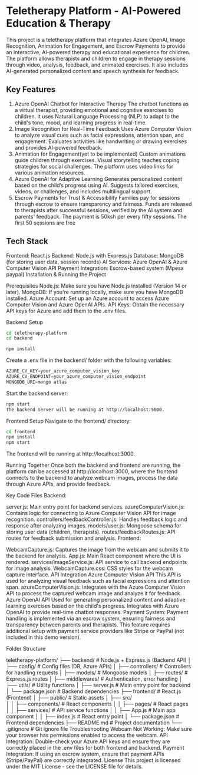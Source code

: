 # Teletherapy Platform - AI-Powered Education & Therapy
This project is a teletherapy platform that integrates Azure OpenAI, Image Recognition, Animation for Engagement, and Escrow Payments to provide an interactive, AI-powered therapy and educational experience for children. The platform allows therapists and children to engage in therapy sessions through video, analysis, feedback, and animated exercises. It also includes AI-generated personalized content and speech synthesis for feedback.

## Key Features

1. Azure OpenAI Chatbot for Interactive Therapy
The chatbot functions as a virtual therapist, providing emotional and cognitive exercises to children.
It uses Natural Language Processing (NLP) to adapt to the child's tone, mood, and learning progress in real-time.
2. Image Recognition for Real-Time Feedback
Uses Azure Computer Vision to analyze visual cues such as facial expressions, attention span, and engagement.
Evaluates activities like handwriting or drawing exercises and provides AI-powered feedback.
3. Animation for Engagement(yet to be implemented)
Custom animations guide children through exercises.
Visual storytelling teaches coping strategies for social challenges.
The platform uses video links for various animation resources.
4. Azure OpenAI for Adaptive Learning
Generates personalized content based on the child’s progress using AI.
Suggests tailored exercises, videos, or challenges, and includes multilingual support.
5. Escrow Payments for Trust & Accessibility
Families pay for sessions through escrow to ensure transparency and fairness.
Funds are released to therapists after successful sessions, verified by the AI system and parents' feedback.
The payment is 50ksh per every fifty sessions. The first 50 sessions are free

## Tech Stack

Frontend: React.js
Backend: Node.js with Express.js
Database: MongoDB (for storing user data, session records)
AI Services: Azure OpenAI & Azure Computer Vision API
Payment Integration: Escrow-based system (Mpesa paypal)
Installation & Running the Project

Prerequisites
Node.js: Make sure you have Node.js installed (Version 14 or later).
MongoDB: If you're running locally, make sure you have MongoDB installed.
Azure Account: Set up an Azure account to access Azure Computer Vision and Azure OpenAI APIs.
API Keys: Obtain the necessary API keys for Azure and add them to the .env files.

Backend Setup

``` bash
cd teletherapy-platform
cd backend

npm install
```
Create a .env file in the backend/ folder with the following variables:
``` js
AZURE_CV_KEY=your_azure_computer_vision_key
AZURE_CV_ENDPOINT=your_azure_computer_vision_endpoint
MONGODB_URI=mongo atlas
```
Start the backend server:
```bash
npm start
The backend server will be running at http://localhost:5000.
```
Frontend Setup
Navigate to the frontend/ directory:
```bash
cd frontend
npm install
npm start
```
The frontend will be running at http://localhost:3000.

Running Together
Once both the backend and frontend are running, the platform can be accessed at http://localhost:3000, where the frontend connects to the backend to analyze webcam images, process the data through Azure APIs, and provide feedback.

Key Code Files
Backend:

server.js: Main entry point for backend services.
azureComputerVision.js: Contains logic for connecting to Azure Computer Vision API for image recognition.
controllers/feedbackController.js: Handles feedback logic and response after analyzing images.
models/user.js: Mongoose schema for storing user data (children, therapists).
routes/feedbackRoutes.js: API routes for feedback submission and analysis.
Frontend:

WebcamCapture.js: Captures the image from the webcam and submits it to the backend for analysis.
App.js: Main React component where the UI is rendered.
services/imageService.js: API service to call backend endpoints for image analysis.
WebcamCapture.css: CSS styles for the webcam capture interface.
API Integration
Azure Computer Vision API
This API is used for analyzing visual feedback such as facial expressions and attention span.
azureComputerVision.js: Integrates with the Azure Computer Vision API to process the captured webcam image and analyze it for feedback.
Azure OpenAI API
Used for generating personalized content and adaptive learning exercises based on the child's progress.
Integrates with Azure OpenAI to provide real-time chatbot responses.
Payment System:
Payment handling is implemented via an escrow system, ensuring fairness and transparency between parents and therapists.
This feature requires additional setup with payment service providers like Stripe or PayPal (not included in this demo version).

Folder Structure

teletherapy-platform/
├── backend/                     # Node.js + Express.js (Backend API)
│   ├── config/                  # Config files (DB, Azure APIs)
│   ├── controllers/             # Controllers for handling requests
│   ├── models/                  # Mongoose models
│   ├── routes/                  # Express.js routes
│   ├── middlewares/             # Authentication, error handling
│   ├── utils/                   # Utility functions
│   ├── server.js                # Main entry point for backend
│   └── package.json             # Backend dependencies
├── frontend/                    # React.js (Frontend)
│   ├── public/                  # Static assets
│   ├── src/                     
│   │   ├── components/          # React components
│   │   ├── pages/               # React pages
│   │   ├── services/            # API service functions
│   │   ├── App.js               # Main app component
│   │   ├── index.js             # React entry point
│   └── package.json             # Frontend dependencies
├── README.md                    # Project documentation
└── .gitignore                   # Git ignore file
Troubleshooting
Webcam Not Working: Make sure your browser has permissions enabled to access the webcam.
API Integration: Double-check your Azure API keys and ensure they are correctly placed in the .env files for both frontend and backend.
Payment Integration: If using an escrow system, ensure that payment APIs (Stripe/PayPal) are correctly integrated.
License
This project is licensed under the MIT License - see the LICENSE file for details.

